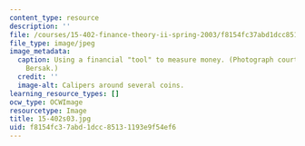 ```yaml
---
content_type: resource
description: ''
file: /courses/15-402-finance-theory-ii-spring-2003/f8154fc37abd1dcc85131193e9f54ef6_15-402s03.jpg
file_type: image/jpeg
image_metadata:
  caption: Using a financial "tool" to measure money. (Photograph courtesy of Daniel
    Bersak.)
  credit: ''
  image-alt: Calipers around several coins.
learning_resource_types: []
ocw_type: OCWImage
resourcetype: Image
title: 15-402s03.jpg
uid: f8154fc3-7abd-1dcc-8513-1193e9f54ef6
---
```

